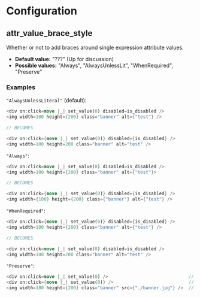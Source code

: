 # Configuration

## attr_value_brace_style

Whether or not to add braces around single expression attribute values.

- **Default value:** "???" (Up for discussion)
- **Possible values:** "Always", "AlwaysUnlessLit", "WhenRequired", "Preserve"

### Examples

`"AlwaysUnlessLiteral"` (default):

```rust
<div on:click=move |_| set_value(0) disabled=is_disabled />
<img width=100 height={200} class="banner" alt={"test"} />

// BECOMES

<div on:click={move |_| set_value(0)} disabled={is_disabled} />
<img width=100 height=200 class="banner" alt="test" />
```

`"Always"`:

```rust
<div on:click=move |_| set_value(0) disabled=is_disabled />
<img width=100 height={200} class="banner" alt={"test"}>

// BECOMES

<div on:click={move |_| set_value(0)} disabled={is_disabled} />
<img width={100} height={200} class={"banner"} alt={"test"} />
```

`"WhenRequired"`:

```rust
<div on:click={move |_| set_value(0)} disabled={is_disabled} />
<img width=100 height={200} class="banner" alt={"test"} />

// BECOMES

<div on:click=move |_| set_value(0) disabled=is_disabled />
<img width=100 height=200 class="banner" alt="test" />
```

`"Preserve"`:

```rust
<div on:click=move |_| set_value(0) />                              // stays untouched
<div on:click={move |_| set_value(0)} />                            // stays untouched
<img width=100 height={200} class="banner" src={"./banner.jpg"} />  // stays untouched

```
